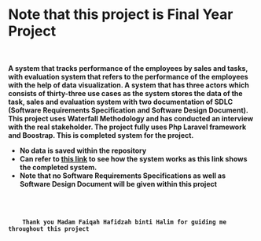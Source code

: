 <h1><b>Note that this project is Final Year Project<b></h1>
<br>
<p>A system that tracks performance of the employees by sales and tasks, with evaluation system that refers to the performance of the employees with the help of data visualization. A system that has three actors which consists of thirty-three use cases as the system stores the data of the task, sales and evaluation system with two documentation of SDLC (Software Requirements Specification and Software Design Document). This project uses Waterfall Methodology and has conducted an interview with the real stakeholder. The project fully uses Php Laravel framework and Boostrap. This is completed system for the project.</p>
<ul>
<li>No data is saved within the repository</li>
<li>Can refer to <a href="https://drive.google.com/file/d/1Od5R9Vv1Q2RrJPDPY3GC8zWUocw_d97b/view">this link</a> to see how the system works as this link shows the completed system.</li>
<li>Note that no Software Requirements Specifications as well as Software Design Document will be given within this project</li>
</ul>

<br>
<br>
   
  
        Thank you Madam Faiqah Hafidzah binti Halim for guiding me throughout this project 
